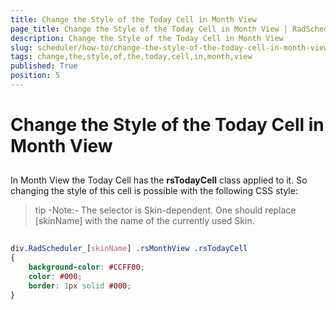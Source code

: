 ```yaml
---
title: Change the Style of the Today Cell in Month View
page_title: Change the Style of the Today Cell in Month View | RadScheduler for ASP.NET AJAX Documentation
description: Change the Style of the Today Cell in Month View
slug: scheduler/how-to/change-the-style-of-the-today-cell-in-month-view
tags: change,the,style,of,the,today,cell,in,month,view
published: True
position: 5
---
```


# Change the Style of the Today Cell in Month View



## 

In Month View the Today Cell has the **rsTodayCell** class applied to it. So changing the style of this cell is possible with the following CSS style:

>tip  -Note:- The selector is Skin-dependent. One should replace [skinName] with the name of the currently used Skin.
>


````CSS
	    
div.RadScheduler_[skinName] .rsMonthView .rsTodayCell
{
	background-color: #CCFF00;
	color: #000;
	border: 1px solid #000;
}  
	
````


